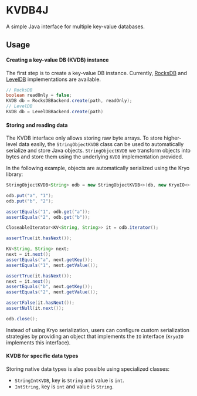 # KVDB4J

A simple Java interface for multiple key-value databases.


## Usage

#### Creating a key-value DB (KVDB) instance

The  first step is to create a key-value DB instance. Currently,
[RocksDB](https://github.com/facebook/rocksdb/) and
[LevelDB](https://github.com/dain/leveldb) implementations are available.
```java
// RocksDB
boolean readOnly = false;
KVDB db = RocksDBBackend.create(path, readOnly);
// LevelDB
KVDB db = LevelDBBackend.create(path)
```

#### Storing and reading data

The KVDB interface only allows storing raw byte arrays. To store higher-level
data easily, the `StringObjectKVDB` class can be used to automatically serialize
and store Java objects. `StringObjectKVDB` we transform objects into bytes and
store them using the underlying `KVDB` implementation provided.

In the following example, objects are automatically serialized using the Kryo library:
```java
StringObjectKVDB<String> odb = new StringObjectKVDB<>(db, new KryoIO<>(String.class));

odb.put("a", "1");
odb.put("b", "2");

assertEquals("1", odb.get("a"));
assertEquals("2", odb.get("b"));

CloseableIterator<KV<String, String>> it = odb.iterator();

assertTrue(it.hasNext());

KV<String, String> next;
next = it.next();
assertEquals("a", next.getKey());
assertEquals("1", next.getValue());

assertTrue(it.hasNext());
next = it.next();
assertEquals("b", next.getKey());
assertEquals("2", next.getValue());

assertFalse(it.hasNext());
assertNull(it.next());

odb.close();
```
Instead of using Kryo serialization, users can configure custom
serialization strategies by providing an object that implements
the `IO` interface (`KryoIO` implements this interface).

#### KVDB for specific data types

Storing native data types is also possible using specialized classes:
- `StringIntKVDB`, key is `String` and value is `int`.
- `IntString`, key is `int` and value is `String`.